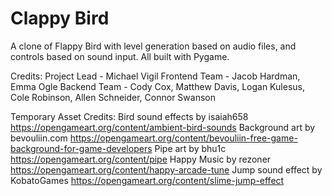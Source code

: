# Clappy Bird
 A clone of Flappy Bird with level generation based on audio files, and controls based on sound input. All built with Pygame.

 Credits:
 Project Lead - Michael Vigil
 Frontend Team - Jacob Hardman, Emma Ogle
 Backend Team - Cody Cox, Matthew Davis, Logan Kulesus, Cole Robinson, Allen Schneider, Connor Swanson

 Temporary Asset Credits:
 Bird sound effects by isaiah658 https://opengameart.org/content/ambient-bird-sounds
 Background art by bevouliin.com https://opengameart.org/content/bevouliin-free-game-background-for-game-developers
 Pipe art by bhu1c https://opengameart.org/content/pipe
 Happy Music by rezoner https://opengameart.org/content/happy-arcade-tune
 Jump sound effect by KobatoGames https://opengameart.org/content/slime-jump-effect
